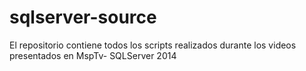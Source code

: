 # sqlserver-source
El repositorio contiene todos los scripts realizados durante los videos presentados en MspTv- SQLServer 2014
